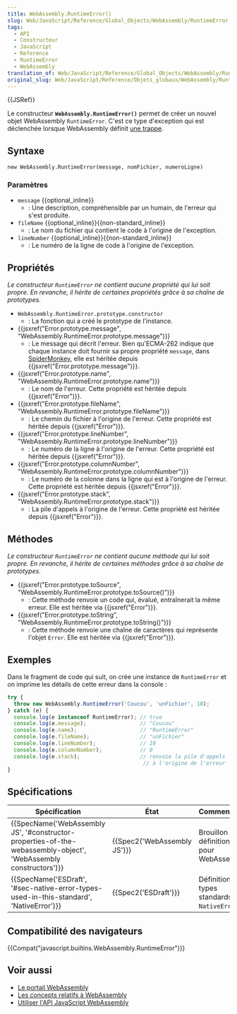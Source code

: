 ```yaml
---
title: WebAssembly.RuntimeError()
slug: Web/JavaScript/Reference/Global_Objects/WebAssembly/RuntimeError
tags:
  - API
  - Constructeur
  - JavaScript
  - Reference
  - RuntimeError
  - WebAssembly
translation_of: Web/JavaScript/Reference/Global_Objects/WebAssembly/RuntimeError
original_slug: Web/JavaScript/Reference/Objets_globaux/WebAssembly/RuntimeError
---
```

{{JSRef}}

Le constructeur **`WebAssembly.RuntimeError()`** permet de créer un nouvel objet WebAssembly `RuntimeError`. C'est ce type d'exception qui est déclenchée lorsque WebAssembly définit [une trappe](http://webassembly.org/docs/semantics/#traps).

## Syntaxe

    new WebAssembly.RuntimeError(message, nomFichier, numeroLigne)

### Paramètres

- `message` {{optional_inline}}
  - : Une description, compréhensible par un humain, de l'erreur qui s'est produite.
- `fileName` {{optional_inline}}{{non-standard_inline}}
  - : Le nom du fichier qui contient le code à l'origine de l'exception.
- `lineNumber` {{optional_inline}}{{non-standard_inline}}
  - : Le numéro de la ligne de code à l'origine de l'exception.

## Propriétés

_Le constructeur `RuntimeError` ne contient aucune propriété qui lui soit propre. En revanche, il hérite de certaines propriétés grâce à sa chaîne de prototypes._

- `WebAssembly.RuntimeError.prototype.constructor`
  - : La fonction qui a créé le prototype de l'instance.
- {{jsxref("Error.prototype.message", "WebAssembly.RuntimeError.prototype.message")}}
  - : Le message qui décrit l'erreur. Bien qu'ECMA-262 indique que chaque instance doit fournir sa propre propriété `message`, dans [SpiderMonkey](/fr/docs/Mozilla/Projects/SpiderMonkey), elle est héritée depuis {{jsxref("Error.prototype.message")}}.
- {{jsxref("Error.prototype.name", "WebAssembly.RuntimeError.prototype.name")}}
  - : Le nom de l'erreur. Cette propriété est héritée depuis {{jsxref("Error")}}.
- {{jsxref("Error.prototype.fileName", "WebAssembly.RuntimeError.prototype.fileName")}}
  - : Le chemin du fichier à l'origine de l'erreur. Cette propriété est héritée depuis {{jsxref("Error")}}.
- {{jsxref("Error.prototype.lineNumber", "WebAssembly.RuntimeError.prototype.lineNumber")}}
  - : Le numéro de la ligne à l'origine de l'erreur. Cette propriété est héritée depuis {{jsxref("Error")}}.
- {{jsxref("Error.prototype.columnNumber", "WebAssembly.RuntimeError.prototype.columnNumber")}}
  - : Le numéro de la colonne dans la ligne qui est à l'origine de l'erreur. Cette propriété est héritée depuis {{jsxref("Error")}}.
- {{jsxref("Error.prototype.stack", "WebAssembly.RuntimeError.prototype.stack")}}
  - : La pile d'appels à l'origine de l'erreur. Cette propriété est héritée depuis {{jsxref("Error")}}.

## Méthodes

_Le constructeur `RuntimeError` ne contient aucune méthode qui lui soit propre. En revanche, il hérite de certaines méthodes grâce à sa chaîne de prototypes._

- {{jsxref("Error.prototype.toSource", "WebAssembly.RuntimeError.prototype.toSource()")}}
  - : Cette méthode renvoie un code qui, évalué, entraînerait la même erreur. Elle est héritée via {{jsxref("Error")}}.
- {{jsxref("Error.prototype.toString", "WebAssembly.RuntimeError.prototype.toString()")}}
  - : Cette méthode renvoie une chaîne de caractères qui représente l'objet `Error`. Elle est héritée via {{jsxref("Error")}}.

## Exemples

Dans le fragment de code qui suit, on crée une instance de `RuntimeError` et on imprime les détails de cette erreur dans la console :

```js
try {
  throw new WebAssembly.RuntimeError('Coucou', 'unFichier', 10);
} catch (e) {
  console.log(e instanceof RuntimeError); // true
  console.log(e.message);                 // "Coucou"
  console.log(e.name);                    // "RuntimeError"
  console.log(e.fileName);                // "unFichier"
  console.log(e.lineNumber);              // 10
  console.log(e.columnNumber);            // 0
  console.log(e.stack);                   // renvoie la pile d'appels
                                           // à l'origine de l'erreur
}
```

## Spécifications

| Spécification                                                                                                                                        | État                                 | Commentaires                                      |
| ---------------------------------------------------------------------------------------------------------------------------------------------------- | ------------------------------------ | ------------------------------------------------- |
| {{SpecName('WebAssembly JS', '#constructor-properties-of-the-webassembly-object', 'WebAssembly constructors')}} | {{Spec2('WebAssembly JS')}} | Brouillon de définition initial pour WebAssembly. |
| {{SpecName('ESDraft', '#sec-native-error-types-used-in-this-standard', 'NativeError')}}                                 | {{Spec2('ESDraft')}}         | Définition des types standards `NativeError`.     |

## Compatibilité des navigateurs

{{Compat("javascript.builtins.WebAssembly.RuntimeError")}}

## Voir aussi

- [Le portail WebAssembly](/fr/docs/WebAssembly)
- [Les concepts relatifs à WebAssembly](/fr/docs/WebAssembly/Concepts)
- [Utiliser l'API JavaScript WebAssembly](/fr/docs/WebAssembly/Using_the_JavaScript_API)
